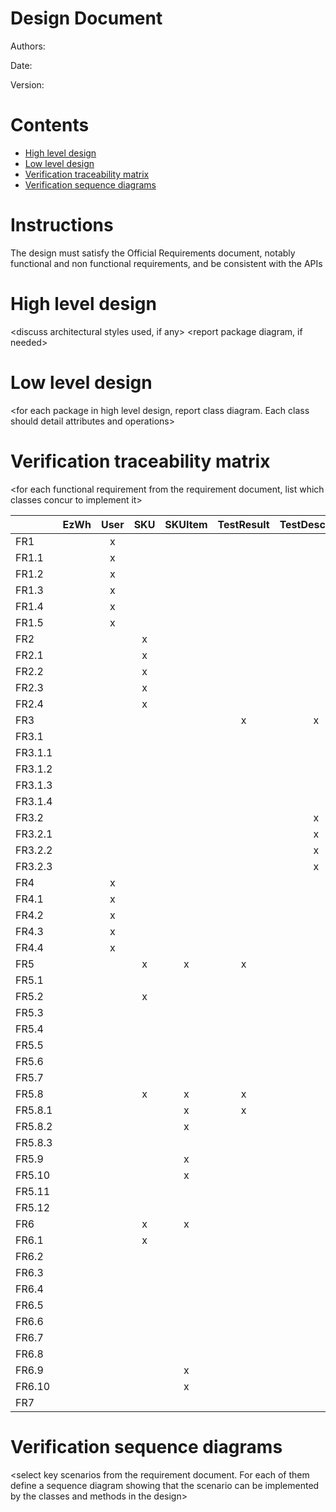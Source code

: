 # Design Document 


Authors: 

Date:

Version:


# Contents

- [High level design](#package-diagram)
- [Low level design](#class-diagram)
- [Verification traceability matrix](#verification-traceability-matrix)
- [Verification sequence diagrams](#verification-sequence-diagrams)

# Instructions

The design must satisfy the Official Requirements document, notably functional and non functional requirements, and be consistent with the APIs

# High level design 

<discuss architectural styles used, if any>
<report package diagram, if needed>






# Low level design

<for each package in high level design, report class diagram. Each class should detail attributes and operations>









# Verification traceability matrix

\<for each functional requirement from the requirement document, list which classes concur to implement it>

|    	| EzWh  | User 	| SKU  	| SKUItem | TestResult | TestDescriptor | Position | RestockOrder | Item | ReturnOrder 	| InternalOrder |
|----- 	| :---: | :--: 	| :--: 	| :-----: | :--------: | :------------: | :------: | :----------: | :--: |:-----------:	|:-------------:|
FR1		|       |   x   |      	|         |            |                |          |              |      |				|				|
FR1.1  	|       |   x   |      	|         |            |                |          |              |      |||
FR1.2  	|       |   x   |      	|         |            |                |          |              |      |||
FR1.3 	|       |   x   |      	|         |            |                |          |              |      |||
FR1.4 	|       |   x   |      	|         |            |                |          |              |      |||
FR1.5  	|       |   x   |      	|         |            |                |          |              |      |||
FR2    	|       |      	|   x   |         |            |                |          |              |      |||
FR2.1  	|       |      	|   x   |         |            |                |          |              |      |||
FR2.2  	|       |      	|   x   |         |            |                |          |              |      |||
FR2.3  	|       |      	|   x   |         |            |                |          |              |      |||
FR2.4  	|       |      	|   x   |         |            |                |          |              |      |||
FR3    	|       |      	|      	|         |      x     |         x      |     x    |              |      |||
FR3.1   |       |      	|      |         |            |                |     x     |              |      |||
FR3.1.1 |       |      	|      |         |            |                |    x      |              |      |||
FR3.1.2 |       |      	|      |         |            |                |    x      |              |      |||
FR3.1.3 |       |      	|      |         |            |                |    x      |              |      |||
FR3.1.4 |       |      	|      |         |            |                |    x      |              |      |||
FR3.2   |       |      	|      |         |            |       x         |          |              |      |||
FR3.2.1 |       |      	|      |         |            |      x          |          |              |      |||
FR3.2.2 |       |      	|      |         |            |      x          |          |              |      |||
FR3.2.3 |       |      	|      |         |            |      x          |          |              |      |||
FR4    	|       |  x    |      |         |            |                |          |              |      |||
FR4.1   |       |  x    |      |         |            |                |          |              |      |||
FR4.2   |       |  x    |      |         |            |                |          |              |      |||
FR4.3   |       |  x    |      |         |            |                |          |              |      |||
FR4.4   |       |  x    |      |         |            |                |          |              |      |||
FR5    	|       |      |   x   |     x    |     x       |                |   x       |      x        |    | x ||
FR5.1   |       |      |      |         |            |                |          |    x          |      |||
FR5.2   |       |      | x     |         |            |                |          |  x            |      |||
FR5.3   |       |      |      |         |            |                |          |     x         |      |||
FR5.4   |       |      |      |         |            |                |          |      x        |      |||
FR5.5   |       |      |      |         |            |                |          |      x        |      |||
FR5.6   |       |      |      |         |            |                |          |      x        |      |||
FR5.7   |       |      |      |         |            |                |          |      x        |      |||
FR5.8   |       |      |   x   |   x      |     x       |                |          |      x        |     || |
FR5.8.1 |       |      |      |    x     |      x      |                |          |              |      |||
FR5.8.2 |       |      |      |    x     |            |                |          |              |      |||
FR5.8.3 |       |      |      |         |            |                |    x      |              |      |||
FR5.9   |       |      |      |    x     |            |                |          |      x        |      |x||
FR5.10  |       |      |      |    x     |            |                |          |      x        |      |x||
FR5.11  |       |      |      |         |            |                |          |              |      |x||
FR5.12  |       |      |      |         |            |                |          |              |      |x||
FR6    |       |      |     x |     x    |            |                |     x     |              |    x  ||x|
FR6.1    |       |      |   x  |         |            |                |          |              |      ||x|
FR6.2    |       |      |      |         |            |                |          |              |      ||x|
FR6.3    |       |      |      |         |            |                |          |              |      ||x|
FR6.4    |       |      |      |         |            |                |          |              |      ||x|
FR6.5    |       |      |      |         |            |                |          |              |      ||x|
FR6.6    |       |      |      |         |            |                |          |              |      ||x|
FR6.7    |       |      |      |         |            |                |          |              |      ||x|
FR6.8    |       |      |      |         |            |                |          |              |      ||x|
FR6.9    |       |      |      |    x     |            |                |          |              |      ||x|
FR6.10    |       |      |      |   x      |            |                |     x     |              |      |||
FR7    |       |      |      |         |            |                |          |              |     x |||








# Verification sequence diagrams 
\<select key scenarios from the requirement document. For each of them define a sequence diagram showing that the scenario can be implemented by the classes and methods in the design>


